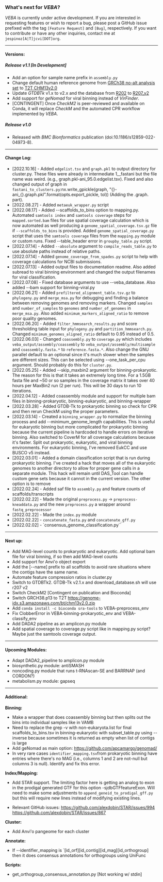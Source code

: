### What's next for *VEBA*?

*VEBA* is currently under active development. If you are interested in requesting features or wish to report a bug, please post a GitHub issue prefixed with the tag `[Feature Request]` and `[Bug]`, respectively.  If you want to contribute or have any other inquiries, contact me at `jespinoz[A|T]jcvi[DOT]org`.


________________________________________________________________
#### Versions:
##### Release v1.1 [In Development]
* Add an option for sample name prefix in `assembly.py`
* Change default human reference genome from [GRCh38 no-alt analysis set](https://genome-idx.s3.amazonaws.com/bt/GRCh38_noalt_as.zip) to [T2T CHM13v2.0](https://genome-idx.s3.amazonaws.com/bt/chm13v2.0.zip)
* Update *GTDBTk* v1.x to v2.x and the database from [R202](https://data.gtdb.ecogenomic.org/releases/release202/202.0/auxillary_files/gtdbtk_r202_data.tar.gz) to [R207_v2](https://data.gtdb.ecogenomic.org/releases/latest/auxillary_files/gtdbtk_v2_data.tar.gz)
* Add support for *geNomad* for viral binning instead of *VirFinder*.
* [CONTINGENT] Once *CheckM2* is peer-reviewed and available on Conda, it will replace *CheckM* and the automated CPR workflow implemented by *VEBA*.


##### Release v1.0
* Released with *BMC Bionformatics* publication (doi:10.1186/s12859-022-04973-8).


________________________________________________________________



#### Change Log:
* [2022.10.16] - Added `edgelist.tsv` and `graph.pkl` to output directory for cluster.py.  These files were already in intermediate 1__fastani but the file name was weird. (e.g., graph.pkl-ani_95.0.edgelist.tsv).  Fixed and also changed output of graph in `fastani_to_clusters.py`:nx.write_gpickle(graph, "{}-ani_{}.graph.pkl".format(opts.export_pickle, tol)) (Adding the .graph. part).
* [2022.08.27] - Added `metaeuk_wrapper.py` script
* [2022.08.17] - Added --scaffolds_to_bins option to mapping.py. Automated `samtools index` and `samtools coverage` steps for `mapped.sorted.bam` files for use spatial coverage calculation which is now automated as well producing a `genome_spatial_coverage.tsv.gz` file if `--scaffolds_to_bins` is provided.  Added `genome_spatial_coverage.py` script that uses the `samtools coverage` files from the `mapping.py` module or custom runs. Fixed --table_header error in `groupby_table.py` script.
* [2022.07.14] - Added `--absolute` argument to `compile_reads_table.py` to use absolute paths instead of relative paths.
* [2022.07.14] - Added `genome_coverage_from_spades.py` script to help with coverage calculations for NCBI submissions.
* [2022.07.13] - Added output files to documentation readme.  Also added subread to viral binning environment and changed the output filenames for viral classification.
* [2022.07.08] - Fixed database arguments to use --veba_database. Also added --bam support for binning-viral.py
* [2022.06.21] - Added `prefiltered_alignment_table.tsv.gz` to `phylogeny.py` and `merge_msa.py` for debugging and finding a balance between removing genomes and removing markers. Changed `samples` and `number_of_samples` to `genomes` and `number_of_genomes` in `merge_msa.py`. Also added `minimum_markers_aligned_ratio` to remove poor quality genomes.
* [2022.06.20] - Added `filter_hmmsearch_results.py` and score thresholding table input for `phylogeny.py` and `partition_hmmsearch.py`.  Changed `minimum_genomes_aligned_ratio` default to 0.95 instead of 0.5.
* [2022.06.03] - Changed `coassembly.py` to `coverage.py` which includes `veba_output/assembly/coassembly` to `veba_output/assembly/multisample` and `coassembly.fasta.*` to `reference.fasta.*`. Also change the GNU parallel default to an optional since it's much slower when the samples are different sizes. This can be selected using --one_task_per_cpu argument. Should probably do this for `cluster.py`. 
* [2022.05.25] - Added --skip_maxbin2 argument for binning-prokaryotic. The reason for this is that it takes an extremely long time. For a 1.5GB fasta file and ~50 or so samples in the coverage matrix it takes over 40 hours per MaxBin2 run (2 per run). This will be 30 days to run 10 iterations. 
* [2022.04.12] - Added coassembly module and support for multiple bam files in binning-prokaryotic, binning-eukaryotic, and binning-wrapper
* [2022.03.28] - Added GTDB-Tk to prokaryotic binning so check for CPR and then rerun CheckM using the proper parameters.
* [2022.03.14] - Created a `binning_wrapper.py` to normalize the binning process and add --minimum_genome_length capabilities. This is useful for eukaryotic binning but more complicated for prokaryotic binning because the current pipeline is hardcoded to handle errors on iterative binning. Also switched to CoverM for all coverage calculations because it's faster. Split out prokaryotic, eukaryotic, and viral binning environments. For eukaryotic binning, I've removed EukCC and use BUSCO v5 instead.
* [2022.03.01] - Added a domain classification script that is run during prokaryotic binning. I've created a hack that moves all of the eukaryotic genomes to another directory to allow for proper gene calls in a separate module. This hack will remain until DAS_Tool can handle custom gene sets because it cannot in the current version. The other option is to remove 
* [2022.02.24] - Added saf file to `assembly.py` and feature counts of scaffolds/transcripts
* [2022.02.22] - Made the original `preprocess.py` -> `preprocess-kneaddata.py` and the new `preprocess.py` a wrapper around `fastq_preprocessor`
* [2022.02.22] - Made the `index.py` module
* [2022.02.22] - `concatenate_fasta.py` and `concatenate_gff.py`
* [2022.02.02] - `consensus_genome_classification.py``

________________________________________________________________

#### Next up:

* Add MAG-level counts to prokaryotic and eukaryotic. Add optional bam file for viral binning, if so then add MAG-level counts
* Add support for Anvi'o object export
* Add the [--name] prefix to all scaffolds to avoid rare situations where the contigs have the same name.
* Automate feature compression ratios in cluster.py
* Switch to GTDBTk2. GTDB-Tk v2.1.x and download_database.sh will use r207 v2
* Switch CheckM2 [Contingent on publication and Bioconda]
* Switch GRCH38.p13 to T2T https://genome-idx.s3.amazonaws.com/bt/chm13v2.0.zip
* Add `conda install -c bioconda sra-tools` to VEBA-preprocess_env
* Fix ClobberError in VEBA-binning-prokaryotic_env and VEBA-classify_env
* Add DADA2 pipeline as an amplicon.py module
* Add spatial coverage to coverage.py script like in mapping.py script? Maybe just the samtools coverage output.

________________________________________________________________

#### Upcoming Modules:

* Adapt DADA2_pipeline to amplicon.py module
* biosynthetic.py module: antiSMASH
* noncoding.py module that runs t-RNAscan-SE and BARRNAP (and CORDON?)
* metabolism.py module: gapseq

________________________________________________________________

#### Additional:

**Binning:**

* Make a wrapper that does coassembly binning but then splits out the bins into individual samples like in VAMB
* Need to replace the grep -v with non-eukaryota.list for final scaffolds_to_bins.tsv in binning-eukaryotic with subset_table.py using --inverse because sometimes it is returned as empty when list of contigs is large
* Add geNomad as main option: https://github.com/apcamargo/genomad/
* In very rare cases `identifier_mapping.tsv`from prokaryotic binning have entries where there's no MAG (i.e., columns 1 and 2 are not-null but columns 3 is null).  Identify and fix this error. 

**Index/Mapping:**

* Add STAR support. The limiting factor here is getting an analog to exon in the prodigal generated GTF for this option -sjdbGTFfeatureExon. Will need to make some adjustments to `append_geneid_to_prodigal_gff.py` but this will require new lines instead of modifying existing lines.

* Relevant GitHub issues:
https://github.com/alexdobin/STAR/issues/994
https://github.com/alexdobin/STAR/issues/867

**Cluster:**

* Add Anvi'o pangeome for each cluster



**Annotate:**

* If --identifier_mapping is `[id_orf]<tab>[id_contig]<tab>[id_mag]<tab>[id_orthogroup] then it does consensus annotations for orthogroups using UniFunc

**Scripts:**
* get_orthogroup\_consensus\_annotation.py [Not working w/ stdin]






